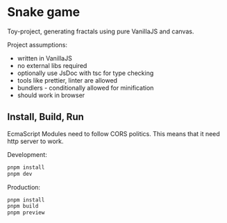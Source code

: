# Snake game

Toy-project, generating fractals using pure VanillaJS and canvas.

Project assumptions:

- written in VanillaJS
- no external libs required
- optionally use JsDoc with tsc for type checking
- tools like prettier, linter are allowed
- bundlers - conditionally allowed for minification
- should work in browser

## Install, Build, Run

EcmaScript Modules need to follow CORS politics. This means that it need http server to work.

Development:

```bash
pnpm install
pnpm dev
```

Production:

```bash
pnpm install
pnpm build
pnpm preview
```
